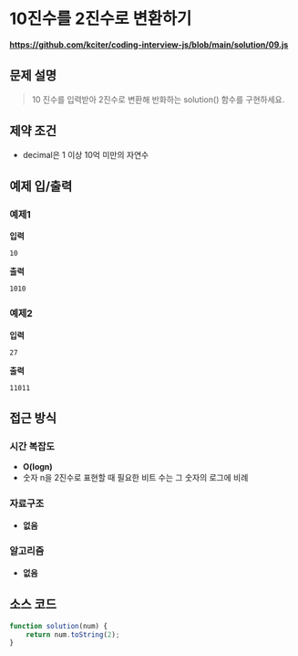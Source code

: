 # 10진수를 2진수로 변환하기

**https://github.com/kciter/coding-interview-js/blob/main/solution/09.js**

## 문제 설명

> 10 진수를 입력받아 2진수로 변환해 반화하는 solution() 함수를 구현하세요.

## 제약 조건

-   decimal은 1 이상 10억 미만의 자연수

## 예제 입/출력

### 예제1

**입력**

```
10
```

**출력**

```
1010
```

### 예제2

**입력**

```
27
```

**출력**

```
11011
```

## 접근 방식

### 시간 복잡도

-   **O(logn)**
-   숫자 n을 2진수로 표현할 때 필요한 비트 수는 그 숫자의 로그에 비례

### 자료구조

-   **없음**

### 알고리즘

-   **없음**

## 소스 코드

```javascript
function solution(num) {
    return num.toString(2);
}
```
